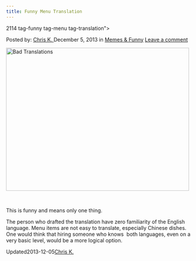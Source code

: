 ```yaml
---
title: Funny Menu Translation
---
```

2114 tag-funny tag-menu tag-translation">

<p class="post-meta">
<span>Posted by: <a href="https://www.deepdotweb.com/author/chrisk/" title="">Chris K. </a></span>
<span>December 5, 2013</span>
<span>in <a href="https://www.deepdotweb.com/category/memes/" rel="category tag">Memes &amp; Funny</a></span>
<span><a href="https://www.deepdotweb.com/2013/12/05/funny-menu-translation/#respond">Leave a comment</a></span>
</p>
<div class="clear"></div>
<div class="entry">
<p><a href="http://www.deepdotweb.com/wp-content/uploads/2013/11/IMAGE86.jpg"><img class="aligncenter size-full wp-image-2115" alt="Bad Translations" src="https://www.deepdotweb.com/wp-content/uploads/2013/11/IMAGE86.jpg" width="500" height="391" srcset="https://www.deepdotweb.com/wp-content/uploads/2013/11/IMAGE86.jpg 500w, https://www.deepdotweb.com/wp-content/uploads/2013/11/IMAGE86-300x235.jpg 300w" sizes="(max-width: 500px) 100vw, 500px"/></a></p>
<p>&nbsp;</p>
<p>This is funny and means only one thing.</p>
<p>The person who drafted the translation have zero familiarity of the English language. Menu items are not easy to translate, especially Chinese dishes. One would think that hiring someone who knows  both languages, even on a very basic level, would be a more logical option.</p>
</div>
<span style="display:none"><a href="https://www.deepdotweb.com/tag/funny/" rel="tag">funny</a> <a href="https://www.deepdotweb.com/tag/menu/" rel="tag">menu</a> <a href="https://www.deepdotweb.com/tag/translation/" rel="tag">translation</a></span> 
Updated2013-12-05<a href="https://www.deepdotweb.com/author/chrisk/" title="Posts by Chris K." rel="author">Chris K.</a></strong></div>
</div>
</article>

